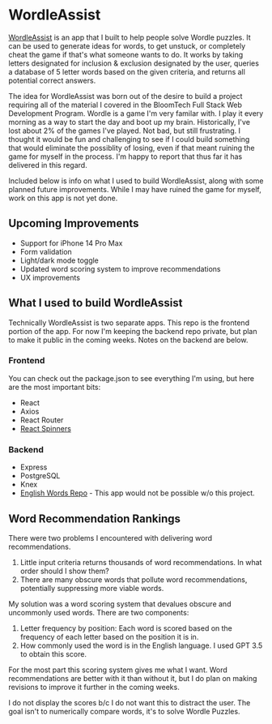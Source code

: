 # WordleAssist
[WordleAssist](https://wordleassist-137ccebd9892.herokuapp.com/) is an app that I built to help people solve Wordle puzzles. It can be used to generate ideas for words, to get unstuck, or completely cheat the game if that's what someone wants to do. It works by taking letters designated for inclusion & exclusion designated by the user, queries a database of 5 letter words based on the given criteria, and returns all potential correct answers.

The idea for WordleAssist was born out of the desire to build a project requiring all of the material I covered in the BloomTech Full Stack Web Development Program. Wordle is a game I'm very familar with. I play it every morning as a way to start the day and boot up my brain. Historically, I've lost about 2% of the games I've played. Not bad, but still frustrating. I thought it would be fun and challenging to see if I could build something that would eliminate the possiblity of losing, even if that meant ruining the game for myself in the process. I'm happy to report that thus far it has delivered in this regard.

Included below is info on what I used to build WordleAssist, along with some planned future improvements. While I may have ruined the game for myself, work on this app is not yet done.

## Upcoming Improvements
- Support for iPhone 14 Pro Max
- Form validation
- Light/dark mode toggle
- Updated word scoring system to improve recommendations
- UX improvements

## What I used to build WordleAssist
Technically WordleAssist is two separate apps. This repo is the frontend portion of the app. For now I'm keeping the backend repo private, but plan to make it public in the coming weeks. Notes on the backend are below.
 
 ### Frontend
 You can check out the package.json to see everything I'm using, but here are the most important bits:
- React
- Axios
- React Router
- [React Spinners](https://www.npmjs.com/package/react-spinners)

### Backend
- Express
- PostgreSQL
- Knex
- [English Words Repo](https://github.com/dwyl/english-words) - This app would not be possible w/o this project.

## Word Recommendation Rankings
There were two problems I encountered with delivering word recommendations.
1. Little input criteria returns thousands of word recommendations. In what order should I show them?
2. There are many obscure words that pollute word recommendations, potentially suppressing more viable words.

My solution was a word scoring system that devalues obscure and uncommonly used words. There are two components:
1. Letter frequency by position: Each word is scored based on the frequency of each letter based on the position it is in.
2. How commonly used the word is in the English language. I used GPT 3.5 to obtain this score.

For the most part this scoring system gives me what I want. Word recommendations are better with it than without it, but I do plan on making revisions to improve it further in the coming weeks.

I do not display the scores b/c I do not want this to distract the user. The goal isn't to numerically compare words, it's to solve Wordle Puzzles.